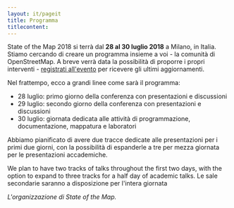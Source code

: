```yaml
---
layout: it/pageit
title: Programma
titlecontent:
---
```


State of the Map 2018 si terrà dal **28 al 30 luglio 2018** a Milano, in Italia. Stiamo cercando di creare un programma insieme a voi - la comunità di OpenStreetMap. A breve verrà data la possibilità di proporre i propri interventi  - <a href="{{site.baseurl}}">registrati all'evento</a> per ricevere gli ultimi aggiornamenti.

Nel frattempo, ecco a grandi linee come sarà il programma:

- 28 luglio: primo giorno della conferenza con presentazioni e discussioni
- 29 luglio: secondo giorno della conferenza con presentazioni e discussioni
- 30 luglio: giornata dedicata alle attività di programmazione, documentazione, mappatura e laboratori

Abbiamo pianificato di avere due tracce dedicate alle presentazioni per i primi due giorni, con la possibilità di espanderle a tre per mezza giornata per le presentazioni accademiche. 

We plan to have two tracks of talks throughout the first two days, with the option to expand to three tracks for a half day of academic talks. Le sale secondarie saranno a disposizione per l'intera giornata

*L'organizzazione di State of the Map.*
